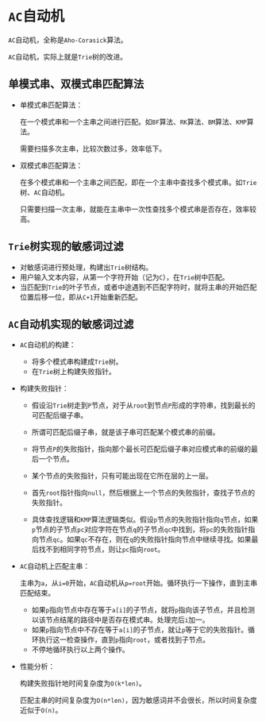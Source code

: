 # `AC`自动机

`AC`自动机，全称是`Aho-Corasick`算法。

`AC`自动机，实际上就是`Trie`树的改进。



## 单模式串、双模式串匹配算法

- 单模式串匹配算法：

  在一个模式串和一个主串之间进行匹配。如`BF`算法、`RK`算法、`BM`算法、`KMP`算法。

  需要扫描多次主串，比较次数过多，效率低下。

- 双模式串匹配算法：

  在多个模式串和一个主串之间匹配，即在一个主串中查找多个模式串。如`Trie`树、`AC`自动机。

  只需要扫描一次主串，就能在主串中一次性查找多个模式串是否存在，效率较高。



## `Trie`树实现的敏感词过滤

* 对敏感词进行预处理，构建出`Trie`树结构。
* 用户输入文本内容，从第一个字符开始（记为`C`），在`Trie`树中匹配。
* 当匹配到`Trie`的叶子节点，或者中途遇到不匹配字符时，就将主串的开始匹配位置后移一位，即从`C+1`开始重新匹配。



## `AC`自动机实现的敏感词过滤

- `AC`自动机的构建：

  - 将多个模式串构建成`Trie`树。
  - 在`Trie`树上构建失败指针。

- 构建失败指针：

  - 假设沿`Trie`树走到`P`节点，对于从`root`到节点`P`形成的字符串，找到最长的可匹配后缀子串。

  - 所谓可匹配后缀子串，就是该子串可匹配某个模式串的前缀。

  - 将节点`P`的失败指针，指向那个最长可匹配后缀子串对应模式串的前缀的最后一个节点。

  - 某个节点的失败指针，只有可能出现在它所在层的上一层。

  - 首先`root`指针指向`null`，然后根据上一个节点的失败指针，查找子节点的失败指针。

  - 具体查找逻辑和`KMP`算法逻辑类似。假设`p`节点的失败指针指向`q`节点，如果`p`节点的子节点`pc`对应字符在节点`q`的子节点`qc`中找到，将`pc`的失败指针指向节点`qc`。如果`qc`不存在，则在`q`的失败指针指向节点中继续寻找。如果最后找不到相同字符节点，则让`pc`指向`root`。

- `AC`自动机上匹配主串：

  主串为`a`，从`i=0`开始，`AC`自动机从`p=root`开始。循环执行一下操作，直到主串匹配结束。

  - 如果`p`指向节点中存在等于`a[i]`的子节点，就将`p`指向该子节点，并且检测以该节点结尾的路径中是否存在模式串。处理完后`i`加一。
  - 如果`p`指向节点中不存在等于`a[i]`的子节点，就让`p`等于它的失败指针。循环执行这一检查操作，直到`p`指向`root`，或者找到子节点。
  - 不停地循环执行以上两个操作。

- 性能分析：

  构建失败指针地时间复杂度为`O(k*len)`。

  匹配主串的时间复杂度为`O(n*len)`，因为敏感词并不会很长，所以时间复杂度近似于`O(n)`。